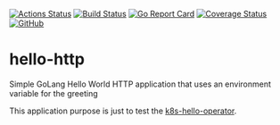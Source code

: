 [![Actions Status](https://github.com/raelga/hello-http/workflows/Build/badge.svg)](https://github.com/raelga/hello-http/actions)
[![Build Status](https://travis-ci.org/raelga/hello-http.svg?branch=master)](https://travis-ci.org/raelga/hello-http)
[![Go Report Card](https://goreportcard.com/badge/github.com/raelga/hello-http)](https://goreportcard.com/report/github.com/raelga/hello-http)
[![Coverage Status](https://coveralls.io/repos/github/raelga/hello-http/badge.svg?branch=master)](https://coveralls.io/github/raelga/hello-http?branch=master)
[![GitHub](https://img.shields.io/github/license/raelga/hello-http)](https://github.com/raelga/hello-http/blob/master/LICENSE)

# hello-http

Simple GoLang Hello World HTTP application that uses an environment variable for the greeting

This application purpose is just to test the [k8s-hello-operator](github.com/raelga/k8s-hello-operator).
